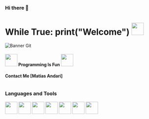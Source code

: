 ### Hi there 👋

# While True: print("Welcome") <img src="##" width="40px">

![Banner Git](##)

#### <img src="##" width="40px"> Programming Is Fun <img src="##" width="40px">
#### Contact Me [Matias Andari]
#
### Languages and Tools

<div width= "300px" height="300px" background = "red"></div>
 

<code><img height="40" src="##"></code>
<code><img height="40" src="##"></code>
<code><img height="40" src="##"></code>
<code><img height="40" src="##"></code>
<code><img height="40" src="##"></code>
<code><img height="40" src="##"></code>
<code><img height="40" src="##"></code>
